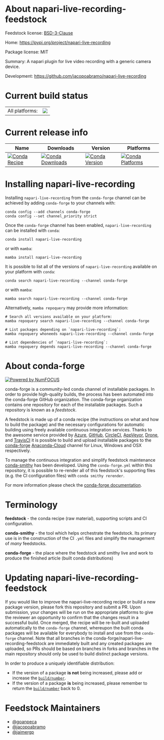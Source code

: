 About napari-live-recording-feedstock
=====================================

Feedstock license: [BSD-3-Clause](https://github.com/conda-forge/napari-live-recording-feedstock/blob/main/LICENSE.txt)

Home: https://pypi.org/project/napari-live-recording

Package license: MIT

Summary: A napari plugin for live video recording with a generic camera device.

Development: https://github.com/jacopoabramo/napari-live-recording

Current build status
====================


<table><tr><td>All platforms:</td>
    <td>
      <a href="https://dev.azure.com/conda-forge/feedstock-builds/_build/latest?definitionId=15249&branchName=main">
        <img src="https://dev.azure.com/conda-forge/feedstock-builds/_apis/build/status/napari-live-recording-feedstock?branchName=main">
      </a>
    </td>
  </tr>
</table>

Current release info
====================

| Name | Downloads | Version | Platforms |
| --- | --- | --- | --- |
| [![Conda Recipe](https://img.shields.io/badge/recipe-napari--live--recording-green.svg)](https://anaconda.org/conda-forge/napari-live-recording) | [![Conda Downloads](https://img.shields.io/conda/dn/conda-forge/napari-live-recording.svg)](https://anaconda.org/conda-forge/napari-live-recording) | [![Conda Version](https://img.shields.io/conda/vn/conda-forge/napari-live-recording.svg)](https://anaconda.org/conda-forge/napari-live-recording) | [![Conda Platforms](https://img.shields.io/conda/pn/conda-forge/napari-live-recording.svg)](https://anaconda.org/conda-forge/napari-live-recording) |

Installing napari-live-recording
================================

Installing `napari-live-recording` from the `conda-forge` channel can be achieved by adding `conda-forge` to your channels with:

```
conda config --add channels conda-forge
conda config --set channel_priority strict
```

Once the `conda-forge` channel has been enabled, `napari-live-recording` can be installed with `conda`:

```
conda install napari-live-recording
```

or with `mamba`:

```
mamba install napari-live-recording
```

It is possible to list all of the versions of `napari-live-recording` available on your platform with `conda`:

```
conda search napari-live-recording --channel conda-forge
```

or with `mamba`:

```
mamba search napari-live-recording --channel conda-forge
```

Alternatively, `mamba repoquery` may provide more information:

```
# Search all versions available on your platform:
mamba repoquery search napari-live-recording --channel conda-forge

# List packages depending on `napari-live-recording`:
mamba repoquery whoneeds napari-live-recording --channel conda-forge

# List dependencies of `napari-live-recording`:
mamba repoquery depends napari-live-recording --channel conda-forge
```


About conda-forge
=================

[![Powered by
NumFOCUS](https://img.shields.io/badge/powered%20by-NumFOCUS-orange.svg?style=flat&colorA=E1523D&colorB=007D8A)](https://numfocus.org)

conda-forge is a community-led conda channel of installable packages.
In order to provide high-quality builds, the process has been automated into the
conda-forge GitHub organization. The conda-forge organization contains one repository
for each of the installable packages. Such a repository is known as a *feedstock*.

A feedstock is made up of a conda recipe (the instructions on what and how to build
the package) and the necessary configurations for automatic building using freely
available continuous integration services. Thanks to the awesome service provided by
[Azure](https://azure.microsoft.com/en-us/services/devops/), [GitHub](https://github.com/),
[CircleCI](https://circleci.com/), [AppVeyor](https://www.appveyor.com/),
[Drone](https://cloud.drone.io/welcome), and [TravisCI](https://travis-ci.com/)
it is possible to build and upload installable packages to the
[conda-forge](https://anaconda.org/conda-forge) [Anaconda-Cloud](https://anaconda.org/)
channel for Linux, Windows and OSX respectively.

To manage the continuous integration and simplify feedstock maintenance
[conda-smithy](https://github.com/conda-forge/conda-smithy) has been developed.
Using the ``conda-forge.yml`` within this repository, it is possible to re-render all of
this feedstock's supporting files (e.g. the CI configuration files) with ``conda smithy rerender``.

For more information please check the [conda-forge documentation](https://conda-forge.org/docs/).

Terminology
===========

**feedstock** - the conda recipe (raw material), supporting scripts and CI configuration.

**conda-smithy** - the tool which helps orchestrate the feedstock.
                   Its primary use is in the construction of the CI ``.yml`` files
                   and simplify the management of *many* feedstocks.

**conda-forge** - the place where the feedstock and smithy live and work to
                  produce the finished article (built conda distributions)


Updating napari-live-recording-feedstock
========================================

If you would like to improve the napari-live-recording recipe or build a new
package version, please fork this repository and submit a PR. Upon submission,
your changes will be run on the appropriate platforms to give the reviewer an
opportunity to confirm that the changes result in a successful build. Once
merged, the recipe will be re-built and uploaded automatically to the
`conda-forge` channel, whereupon the built conda packages will be available for
everybody to install and use from the `conda-forge` channel.
Note that all branches in the conda-forge/napari-live-recording-feedstock are
immediately built and any created packages are uploaded, so PRs should be based
on branches in forks and branches in the main repository should only be used to
build distinct package versions.

In order to produce a uniquely identifiable distribution:
 * If the version of a package **is not** being increased, please add or increase
   the [``build/number``](https://docs.conda.io/projects/conda-build/en/latest/resources/define-metadata.html#build-number-and-string).
 * If the version of a package **is** being increased, please remember to return
   the [``build/number``](https://docs.conda.io/projects/conda-build/en/latest/resources/define-metadata.html#build-number-and-string)
   back to 0.

Feedstock Maintainers
=====================

* [@goanpeca](https://github.com/goanpeca/)
* [@jacopoabramo](https://github.com/jacopoabramo/)
* [@jaimergp](https://github.com/jaimergp/)

